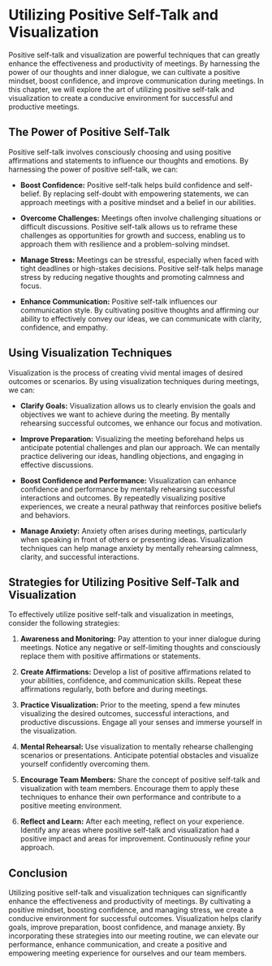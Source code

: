 Utilizing Positive Self-Talk and Visualization
==========================================================

Positive self-talk and visualization are powerful techniques that can greatly enhance the effectiveness and productivity of meetings. By harnessing the power of our thoughts and inner dialogue, we can cultivate a positive mindset, boost confidence, and improve communication during meetings. In this chapter, we will explore the art of utilizing positive self-talk and visualization to create a conducive environment for successful and productive meetings.

The Power of Positive Self-Talk
-------------------------------

Positive self-talk involves consciously choosing and using positive affirmations and statements to influence our thoughts and emotions. By harnessing the power of positive self-talk, we can:

* **Boost Confidence:** Positive self-talk helps build confidence and self-belief. By replacing self-doubt with empowering statements, we can approach meetings with a positive mindset and a belief in our abilities.

* **Overcome Challenges:** Meetings often involve challenging situations or difficult discussions. Positive self-talk allows us to reframe these challenges as opportunities for growth and success, enabling us to approach them with resilience and a problem-solving mindset.

* **Manage Stress:** Meetings can be stressful, especially when faced with tight deadlines or high-stakes decisions. Positive self-talk helps manage stress by reducing negative thoughts and promoting calmness and focus.

* **Enhance Communication:** Positive self-talk influences our communication style. By cultivating positive thoughts and affirming our ability to effectively convey our ideas, we can communicate with clarity, confidence, and empathy.

Using Visualization Techniques
------------------------------

Visualization is the process of creating vivid mental images of desired outcomes or scenarios. By using visualization techniques during meetings, we can:

* **Clarify Goals:** Visualization allows us to clearly envision the goals and objectives we want to achieve during the meeting. By mentally rehearsing successful outcomes, we enhance our focus and motivation.

* **Improve Preparation:** Visualizing the meeting beforehand helps us anticipate potential challenges and plan our approach. We can mentally practice delivering our ideas, handling objections, and engaging in effective discussions.

* **Boost Confidence and Performance:** Visualization can enhance confidence and performance by mentally rehearsing successful interactions and outcomes. By repeatedly visualizing positive experiences, we create a neural pathway that reinforces positive beliefs and behaviors.

* **Manage Anxiety:** Anxiety often arises during meetings, particularly when speaking in front of others or presenting ideas. Visualization techniques can help manage anxiety by mentally rehearsing calmness, clarity, and successful interactions.

Strategies for Utilizing Positive Self-Talk and Visualization
-------------------------------------------------------------

To effectively utilize positive self-talk and visualization in meetings, consider the following strategies:

1. **Awareness and Monitoring:** Pay attention to your inner dialogue during meetings. Notice any negative or self-limiting thoughts and consciously replace them with positive affirmations or statements.

2. **Create Affirmations:** Develop a list of positive affirmations related to your abilities, confidence, and communication skills. Repeat these affirmations regularly, both before and during meetings.

3. **Practice Visualization:** Prior to the meeting, spend a few minutes visualizing the desired outcomes, successful interactions, and productive discussions. Engage all your senses and immerse yourself in the visualization.

4. **Mental Rehearsal:** Use visualization to mentally rehearse challenging scenarios or presentations. Anticipate potential obstacles and visualize yourself confidently overcoming them.

5. **Encourage Team Members:** Share the concept of positive self-talk and visualization with team members. Encourage them to apply these techniques to enhance their own performance and contribute to a positive meeting environment.

6. **Reflect and Learn:** After each meeting, reflect on your experience. Identify any areas where positive self-talk and visualization had a positive impact and areas for improvement. Continuously refine your approach.

Conclusion
----------

Utilizing positive self-talk and visualization techniques can significantly enhance the effectiveness and productivity of meetings. By cultivating a positive mindset, boosting confidence, and managing stress, we create a conducive environment for successful outcomes. Visualization helps clarify goals, improve preparation, boost confidence, and manage anxiety. By incorporating these strategies into our meeting routine, we can elevate our performance, enhance communication, and create a positive and empowering meeting experience for ourselves and our team members.
